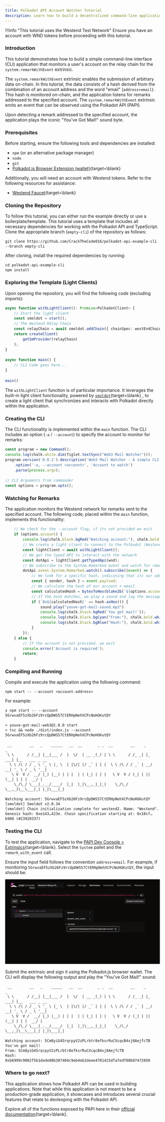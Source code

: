 ```yaml
---
title: Polkadot API Account Watcher Tutorial
description: Learn how to build a decentralized command-line application using the Polkadot API.
---
```


!!!info "This tutorial uses the Westend Test Network"
    Ensure you have an account with WND tokens before proceeding with this tutorial.

### Introduction

This tutorial demonstrates how to build a simple command-line interface (CLI) application that monitors a user's account on the relay chain for the `system.remarkWithEvent` extrinsic.

The `system.remarkWithEvent` extrinsic enables the submission of arbitrary data on-chain. In this tutorial, the data consists of a hash derived from the combination of an account address and the word "email" (`address+email`). This hash is monitored on-chain, and the application listens for remarks addressed to the specified account. The `system.remarkWithEvent` extrinsic emits an event that can be observed using the Polkadot API (PAPI).

Upon detecting a remark addressed to the specified account, the application plays the iconic "You've Got Mail!" sound byte.

### Prerequisites

Before starting, ensure the following tools and dependencies are installed:

- `npm` (or an alternative package manager)
- `node`
- `git`
- [Polkadot.js Browser Extension (wallet)](https://polkadot.js.org/extension/){target=\blank} 

Additionally, you will need an account with Westend tokens. Refer to the following resources for assistance:

- [Westend Faucet](https://faucet.polkadot.io/westend){target=\blank} 

### Cloning the Repository

To follow this tutorial, you can either run the example directly or use a boilerplate/template. This tutorial uses a template that includes all necessary dependencies for working with the Polkadot API and TypeScript. Clone the appropriate branch (`empty-cli`) of the repository as follows:

```shell
git clone https://github.com/CrackTheCode016/polkadot-api-example-cli --branch empty-cli
```

After cloning, install the required dependencies by running:

```shell
cd polkadot-api-example-cli
npm install
```

### Exploring the Template (Light Clients)

Upon opening the repository, you will find the following code (excluding imports):

```typescript
async function withLightClient(): Promise<PolkadotClient> {
    // Start the light client
    const smoldot = start();
    // The Westend Relay Chain
    const relayChain = await smoldot.addChain({ chainSpec: westEndChainSpec })
    return createClient(
        getSmProvider(relayChain)
    );
}

async function main() {
    // CLI Code goes here...
}

main()
```

The `withLightClient` function is of particular importance. It leverages the built-in light client functionality, powered by [`smoldot`](https://github.com/smol-dot/smoldot){target=\blank} , to create a light client that synchronizes and interacts with Polkadot directly within the application.

### Creating the CLI

The CLI functionality is implemented within the `main` function. The CLI includes an option (`-a` / `--account`) to specify the account to monitor for remarks:

```ts
const program = new Command();
console.log(chalk.white.dim(figlet.textSync("Web3 Mail Watcher")));
program.version('0.0.1').description('Web3 Mail Watcher - A simple CLI tool to watch for remarks on Polkadot network');
    .option('-a, --account <account>', 'Account to watch')
    .parse(process.argv);

// CLI Arguments from commander
const options = program.opts();
```

### Watching for Remarks

The application monitors the Westend network for remarks sent to the specified account. The following code, placed within the `main` function, implements this functionality:

```typescript
    // We check for the --account flag, if its not provided we exit
    if (options.account) {
        console.log(chalk.black.bgRed("Watching account:"), chalk.bold.whiteBright(options.account));
        // We create a light client to connect to the Polkadot (Westend) network
        const lightClient = await withLightClient();
        // We get the typed API to interact with the network
        const dotApi = lightClient.getTypedApi(wnd);
        // We subscribe to the System.Remarked event and watch for remarks from our account
        dotApi.event.System.Remarked.watch().subscribe((event) => {
            // We look for a specific hash, indicating that its our address + an email
            const { sender, hash } = event.payload;
            // We calculate the hash of our account + email
            const calculatedHash = bytesToHex(blake2b(`${options.account}+email`, { dkLen: 32 }));
            // If the hash matches, we play a sound and log the message - You got mail!
            if (`0x${calculatedHash}` == hash.asHex()) {
                sound.play("youve-got-mail-sound.mp3")
                console.log(chalk.black.bgRed(`You got mail!`));
                console.log(chalk.black.bgCyan("From:"), chalk.bold.whiteBright(sender.toString()));
                console.log(chalk.black.bgBlue("Hash:"), chalk.bold.whiteBright(hash.asHex()));
            }
        });
    } else {
        // If the account is not provided, we exit
        console.error('Account is required');
        return;
    }
```

### Compiling and Running

Compile and execute the application using the following command:

```shell
npm start -- --account <account-address>
```

For example:

```shell
❯ npm start -- --account 5GrwvaEF5zXb26Fz9rcQpDWS57CtERHpNehXCPcNoHGKutQY

> youve-got-mail-web3@1.0.0 start
> tsc && node ./dist/index.js --account 5GrwvaEF5zXb26Fz9rcQpDWS57CtERHpNehXCPcNoHGKutQY

 __        __   _    _____   __  __       _ _  __        __    _       _
 \ \      / /__| |__|___ /  |  \/  | __ _(_) | \ \      / /_ _| |_ ___| |__   ___ _ __
  \ \ /\ / / _ \ '_ \ |_ \  | |\/| |/ _` | | |  \ \ /\ / / _` | __/ __| '_ \ / _ \ '__|
   \ V  V /  __/ |_) |__) | | |  | | (_| | | |   \ V  V / (_| | || (__| | | |  __/ |
    \_/\_/ \___|_.__/____/  |_|  |_|\__,_|_|_|    \_/\_/ \__,_|\__\___|_| |_|\___|_|

Watching account: 5GrwvaEF5zXb26Fz9rcQpDWS57CtERHpNehXCPcNoHGKutQY
[smoldot] Smoldot v2.0.34
[smoldot] Chain initialization complete for westend2. Name: "Westend". Genesis hash: 0xe143…423e. Chain specification starting at: 0x10cf…b908 (#23920337)
```

### Testing the CLI

To test the application, navigate to the [PAPI Dev Console > Extrinsics](https://dev.papi.how/extrinsics#networkId=westend&endpoint=light-client){target=\blank}. Select the `System` pallet and the `remark_with_event` call.

Ensure the input field follows the convention `address+email`. For example, if monitoring `5GrwvaEF5zXb26Fz9rcQpDWS57CtERHpNehXCPcNoHGKutQY`, the input should be:

![](images/develop/dapps/papi/papi-console.webp)

Submit the extrinsic and sign it using the Polkadot.js browser wallet. The CLI will display the following output and play the "You've Got Mail!" sound:

```
 __        __   _    _____   __  __       _ _  __        __    _       _
 \ \      / /__| |__|___ /  |  \/  | __ _(_) | \ \      / /_ _| |_ ___| |__   ___ _ __
  \ \ /\ / / _ \ '_ \ |_ \  | |\/| |/ _` | | |  \ \ /\ / / _` | __/ __| '_ \ / _ \ '__|
   \ V  V /  __/ |_) |__) | | |  | | (_| | | |   \ V  V / (_| | || (__| | | |  __/ |
    \_/\_/ \___|_.__/____/  |_|  |_|\__,_|_|_|    \_/\_/ \__,_|\__\___|_| |_|\___|_|

Watching account: 5Cm8yiG45rqrpyV2zPLrbtr8efksrRuCXcqcB4xj8AejfcTB
You've got mail!
From: 5Cm8yiG45rqrpyV2zPLrbtr8efksrRuCXcqcB4xj8AejfcTB
Hash: 0xb6999c9082f5b1dede08b387404c9eb4eb2deee4781415dfa7edf08b87472050
```

### Where to go next?

This application shows how Polkadot API can be used in building applications. Note that while this application is not meant to be a production-grade application, it showcases and introduces several crucial features that relate to devleoping with the Polkadot API.

Explore all of the functions exposed by PAPI here in their [official documentation](https://papi.how){target=\blank}.